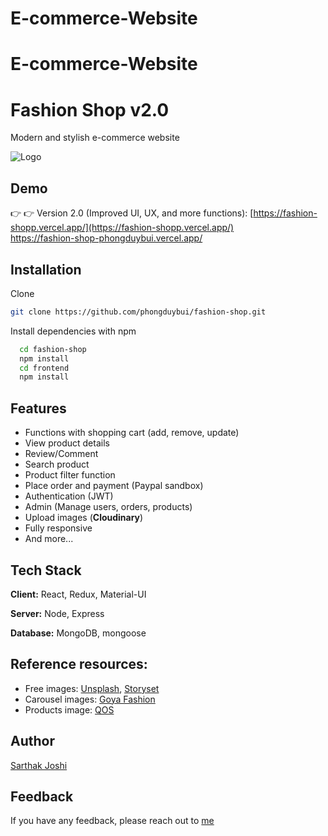 ﻿# E-commerce-Website
# E-commerce-Website

# Fashion Shop v2.0

Modern and stylish e-commerce website

![Logo](https://res.cloudinary.com/phongbuiduy/image/upload/v1624769545/fashionshop/logo_v327oi.png)

## Demo

:point_right: :point_right: Version 2.0 (Improved UI, UX, and more functions):
[https://fashion-shopp.vercel.app/](https://fashion-shopp.vercel.app/)  
https://fashion-shop-phongduybui.vercel.app/

## Installation

Clone

```bash
git clone https://github.com/phongduybui/fashion-shop.git
```


Install dependencies with npm

```bash
  cd fashion-shop
  npm install
  cd frontend
  npm install
```

## Features

- Functions with shopping cart (add, remove, update)
- View product details
- Review/Comment
- Search product
- Product filter function
- Place order and payment (Paypal sandbox)
- Authentication (JWT)
- Admin (Manage users, orders, products)
- Upload images (**Cloudinary**)
- Fully responsive
- And more...

## Tech Stack

**Client:** React, Redux, Material-UI

**Server:** Node, Express

**Database:** MongoDB, mongoose

## Reference resources:

- Free images: [Unsplash](http://unsplash.com/), [Storyset](https://storyset.com/)
- Carousel images: [Goya Fashion](https://goya.everthemes.com/demo-fashion/)
- Products image: [QOS](https://demo2.wpopal.com/qos/home-8/)

## Author

[Sarthak Joshi](https://github.com/phongduybui)

## Feedback

If you have any feedback, please reach out to [me](mailto:sarthakjos134@gmail.com)
